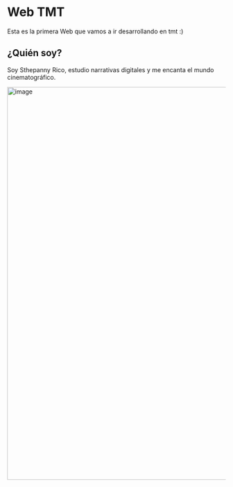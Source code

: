 # Web TMT
Esta es la primera Web que vamos a ir desarrollando en tmt :)

## ¿Quién soy?
Soy Sthepanny Rico, estudio narrativas digitales y me encanta el mundo cinematográfico.

<img width="1020" height="906" alt="image" src="https://github.com/user-attachments/assets/11724687-1d63-4d48-b928-cdf343b8e893" />

